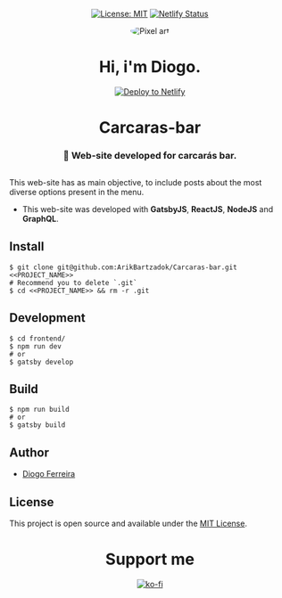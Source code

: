 <div align="center" style="margin-bottom:30px">

[![License: MIT](https://img.shields.io/badge/License-MIT-blue.svg)](https://opensource.org/licenses/MIT) [![Netlify Status](https://api.netlify.com/api/v1/badges/01a2e2de-d57d-4d89-8322-95685000e60f/deploy-status)](https://app.netlify.com/sites/carcaras/deploys/)

<img src="/src/assets/images/diogo_pixel.png" alt="Pixel art" style="border-radius:50%;"/>

# Hi, i'm Diogo.

[![Deploy to Netlify](https://www.netlify.com/img/deploy/button.svg)](https://carcaras.netlify.com?repository=https://github.com/ArikBartzadok/Carcaras-bar/) 

# Carcaras-bar

### 🍺 Web-site developed for carcarás bar.

</div>

This web-site has as main objective, to include posts about the most diverse options present in the menu.

- This web-site was developed with **GatsbyJS**, **ReactJS**, **NodeJS** and **GraphQL**.

## Install

```
$ git clone git@github.com:ArikBartzadok/Carcaras-bar.git <<PROJECT_NAME>>
# Recommend you to delete `.git`
$ cd <<PROJECT_NAME>> && rm -r .git
```

## Development
```
$ cd frontend/
$ npm run dev
# or
$ gatsby develop
```

## Build
```
$ npm run build
# or
$ gatsby build
```

## Author

- [Diogo Ferreira](https://diogodeveloper.netlify.com/)

## License

This project is open source and available under the [MIT License](LICENSE).


<div align="center" style="margin-bottom:30px">

# Support me  
[![ko-fi](https://www.ko-fi.com/img/githubbutton_sm.svg)](https://ko-fi.com/C0C81IJH6)

</div>

